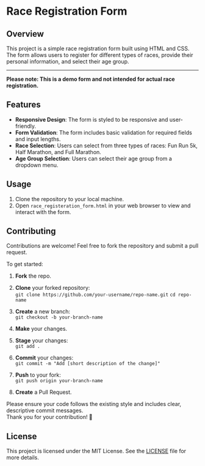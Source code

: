 # Race Registration Form

## Overview
This project is a simple race registration form built using HTML and CSS. The form allows users to register for different types of races, provide their personal information, and select their age group.

---
**Please note: This is a demo form and not intended for actual race registration.**

## Features

- **Responsive Design**: The form is styled to be responsive and user-friendly.
- **Form Validation**: The form includes basic validation for required fields and input lengths.
- **Race Selection**: Users can select from three types of races: Fun Run 5k, Half Marathon, and Full Marathon.
- **Age Group Selection**: Users can select their age group from a dropdown menu.

## Usage

1. Clone the repository to your local machine.
2. Open `race_registeration_form.html` in your web browser to view and interact with the form.

## Contributing

Contributions are welcome! Feel free to fork the repository and submit a pull request.  

To get started:

1. **Fork** the repo.

2. **Clone** your forked repository:  
   `git clone https://github.com/your-username/repo-name.git`
   `cd repo-name`

3. **Create** a new branch:  
   `git checkout -b your-branch-name`

4. **Make** your changes.

5. **Stage** your changes:  
   `git add .`

4. **Commit** your changes:  
   `git commit -m "Add [short description of the change]"`

5. **Push** to your fork:  
   `git push origin your-branch-name`

6. **Create** a Pull Request.

Please ensure your code follows the existing style and includes clear, descriptive commit messages.  
Thank you for your contribution! 🤍

## License

This project is licensed under the MIT License. See the [LICENSE](LICENSE) file for more details.
